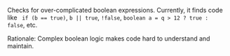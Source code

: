 <div>

Checks for over-complicated boolean expressions. Currently, it finds
code like ` if (b == true)`, `b || true`, `!false`,
`boolean a = q > 12 ? true : false`, etc.

</div>

Rationale: Complex boolean logic makes code hard to understand and
maintain.

